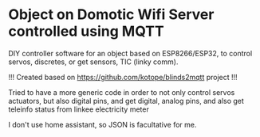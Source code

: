 # Object on Domotic Wifi Server controlled using MQTT
DIY controller software for an object based on ESP8266/ESP32, to control servos, discretes, or get sensors, TIC (linky comm).

!!! Created based on https://github.com/kotope/blinds2mqtt project !!!

Tried to have a more generic code in order to not only control servos actuators, but also digital pins, and get digital, analog pins, and also get teleinfo status from linkee electricity meter

I don't use home assistant, so JSON is facultative for me.
